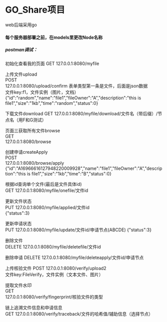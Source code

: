 # GO_Share项目
web后端采用go

#### 每个服务器部署之前，在models里更改Node名称 

##### postman调试：
初始化查看我的页面 
GET
127.0.0.1:8080/myfile 

上传文件upload  
POST  
127.0.0.1:8080/upload/confirm 
表单类型第一条是文件，后面是json数据  
文件key:f1，文件实例（图片，文档）  
{"id":"random","name":"file1","fileOwner":"A","description":"this is file1","size":"1kb","time":"random","status":0}

下载文件download
GET
127.0.0.1:8080/myfile/download/文件名（带后缀）/节点名（用F和G测试）

页面三获取所有文件browse  
GET  
127.0.0.1:8080/browse

创建申请createApply  
POST  
127.0.0.1:8080/browse/apply    
{"id":"A16966616127948220009928","name":"file1","fileOwner":"A","description":"this is file1","size":"1kb","time":"B","status":0}

根据id查询单个文件(最后是文件具体id)  
GET
127.0.0.1:8080/myfile/onefile/文件id

更新文件状态  
PUT
127.0.0.1:8080/myfile/applied/文件id  
{"status":3}

更新申请状态  
PUT
127.0.0.1:8080/myfile/update/文件id/申请节点(ABCDE) 
{"status":3}

删除文件  
DELETE
127.0.0.1:8080/myfile/deletefile/文件id

删除申请 
DELETE
127.0.0.1:8080/myfile/deleteapply/文件id/申请节点

上传核验文件 
POST
127.0.0.1:8080/verify/upload2    
文件key:FileVerify，文件实例（文本文件、图片）

提取文件水印  
GET  
127.0.0.1:8080/verify/fingerprint/核验文件的类型

链上追溯文件信息和申请信息  
GET
127.0.0.1:8080/verify/traceback/文件的哈希值/辅助信息（选择节点）

